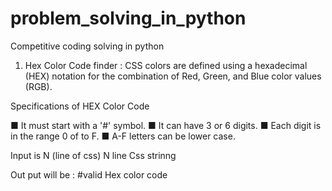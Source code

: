 # problem_solving_in_python
Competitive coding solving in python

1. Hex Color Code finder :
CSS colors are defined using a hexadecimal (HEX) notation for the combination of Red, Green, and Blue color values (RGB).

Specifications of HEX Color Code

■ It must start with a '#' symbol.
■ It can have 3 or 6 digits.
■ Each digit is in the range 0 of to F.
■ A-F letters can be lower case.

Input is N (line of css)
N line Css strinng

Out put will be :
#valid Hex color code
